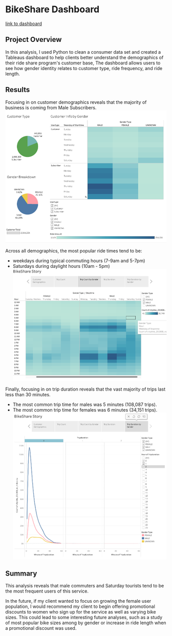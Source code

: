 # BikeShare Dashboard
[link to dashboard](https://public.tableau.com/app/profile/sean.callinan5901/viz/BikeShareCustomerAnalysis/Story2?publish=yes)

## Project Overview
In this analysis, I used Python to clean a consumer data set and created a Tableaus dashboard to help clients better understand the demographics of their ride share program's customer base, The dashboard allows users to see how gender identity relates to customer type, ride frequency, and ride length. 

## Results

Focusing in on customer demographics reveals that the majority of business is coming from Male Subscribers.
![image](https://github.com/scallina/Bike_Share_Dashboard/blob/main/images/customer%20demographics.png)


Across all demographics, the most popular ride times tend to be:
- weekdays during typical commuting hours (7-9am and 5-7pm)
- Saturdays during daylight hours (10am - 5pm)
![image](https://github.com/scallina/Bike_Share_Dashboard/blob/main/images/rides%20by%20gender.png)

Finally, focusing in on trip duration reveals that the vast majority of trips last less than 30 minutes.
- The most common trip time for males was 5 minutes (108,087 trips). 
-  The most common trip time for females was 6 minutes (34,151 trips).
![image](https://github.com/scallina/Bike_Share_Dashboard/blob/main/images/Ride%20Duration.png)

## Summary

This analysis reveals that male commuters and Saturday tourists tend to be the most frequent users of this service. 

In the future, if my client wanted to focus on growing the female user population, I would recommend my client to begin offering promotional discounts to women who sign up for the service as well as varying bike sizes. This could lead to some interesting future analyses, such as a study of most popular bike sizes among by gender or increase in ride length when a promotional discount was used. 

